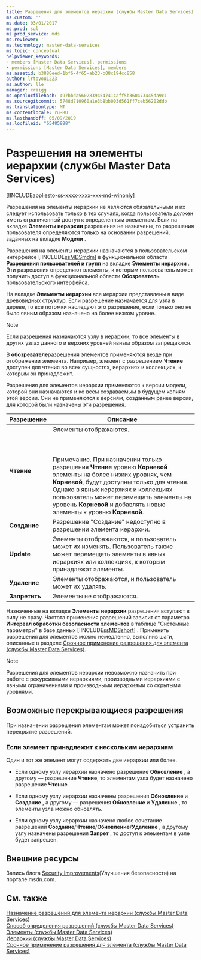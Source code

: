 ```yaml
---
title: Разрешения для элементов иерархии (службы Master Data Services) | Документы Майкрософт
ms.custom: ''
ms.date: 03/01/2017
ms.prod: sql
ms.prod_service: mds
ms.reviewer: ''
ms.technology: master-data-services
ms.topic: conceptual
helpviewer_keywords:
- members [Master Data Services], permissions
- permissions [Master Data Services], members
ms.assetid: b3880eed-1bf6-4f65-ab23-b08c194cc858
author: lrtoyou1223
ms.author: lle
manager: craigg
ms.openlocfilehash: 497bbda56028394547414aff5b360473445da9c1
ms.sourcegitcommit: 5748d710960a1e3b8bb003d561ff7ceb56202ddb
ms.translationtype: MT
ms.contentlocale: ru-RU
ms.lasthandoff: 05/09/2019
ms.locfileid: "65485888"
---
```

# <a name="hierarchy-member-permissions-master-data-services"></a>Разрешения на элементы иерархии (службы Master Data Services)

[!INCLUDE[appliesto-ss-xxxx-xxxx-xxx-md-winonly](../includes/appliesto-ss-xxxx-xxxx-xxx-md-winonly.md)]

  Разрешения на элементы иерархии не являются обязательными и их следует использовать только в тех случаях, когда пользователь должен иметь ограниченный доступ к определенным элементам. Если на вкладке **Элементы иерархии** разрешения не назначены, то разрешения пользователя определяются только на основании разрешений, заданных на вкладке **Модели** .  
  
 Разрешения на элементы иерархии назначаются в пользовательском интерфейсе [!INCLUDE[ssMDSmdm](../includes/ssmdsmdm-md.md)] в функциональной области **Разрешения пользователей и групп** на вкладке **Элементы иерархии** . Эти разрешения определяют элементы, к которым пользователь может получить доступ в функциональной области **Обозреватель** пользовательского интерфейса.  
  
 На вкладке **Элементы иерархии** все иерархии представлены в виде древовидных структур. Если разрешение назначается для узла в дереве, то все потомки наследуют это разрешение, если только оно не было явным образом назначено на более низком уровне.  
  
> [!NOTE]  
>  Если разрешения назначаются узлу в иерархии, то все элементы в других узлах данного и верхних уровней явным образом запрещаются.  
  
 В **обозревателе**разрешения элементов применяются везде при отображении элемента. Например, элемент с разрешением **Чтение** доступен для чтения во всех сущностях, иерархиях и коллекциях, к которым он принадлежит.  
  
 Разрешения для элементов иерархии применяются к версии модели, которой они назначаются и ко всем создаваемым в будущем копиям этой версии. Они не применяются к версиям, созданным ранее версии, для которой были назначены эти разрешения.  
  
|Разрешение|Описание|  
|----------------|-----------------|  
|**Чтение**|Элементы отображаются.<br /><br /> <br /><br /> Примечание. При назначении только разрешения **Чтение** уровню **Корневой** элементы на более низких уровнях, чем **Корневой**, будут доступны только для чтения. Однако в явных иерархиях и коллекциях пользователь может перемещать элементы на уровень **Корневой** и добавлять новые элементы к уровню **Корневой**.|  
|**Создание**|Разрешение "Создание" недоступно в разрешении элемента иерархии.|  
|**Update**|Элементы отображаются, и пользователь может их изменять. Пользователь также может перемещать элементы в явных иерархиях или коллекциях, к которым принадлежат элементы.|  
|**Удаление**|Элементы отображаются, и пользователь может их удалять.|  
|**Запретить**|Элементы не отображаются.|  
  
 Назначенные на вкладке **Элементы иерархии** разрешения вступают в силу не сразу. Частота применения разрешений зависит от параметра **Интервал обработки безопасности элементов** в таблице "Системные параметры" в базе данных [!INCLUDE[ssMDSshort](../includes/ssmdsshort-md.md)] . Применить разрешения для элементов можно немедленно, выполнив шаги, описанные в разделе [Срочное применение разрешения для элемента (службы Master Data Services)](../master-data-services/immediately-apply-member-permissions-master-data-services.md).  
  
> [!NOTE]  
>  Разрешения для элементов иерархии невозможно назначить при работе с рекурсивными иерархиями, производными иерархиями с явными ограничениями и производными иерархиями со скрытыми уровнями.  
  
## <a name="possible-overlapping-permissions"></a>Возможные перекрывающиеся разрешения  
 При назначении разрешения элементам может понадобиться устранить перекрытие разрешений.  
  
### <a name="when-a-member-belongs-to-multiple-hierarchies"></a>Если элемент принадлежит к нескольким иерархиям  
 Один и тот же элемент могут содержать две иерархии или более.  
  
-   Если одному узлу иерархии назначено разрешение **Обновление** , а другому — разрешение **Чтение**, то элементам узла будет назначено разрешение **Чтение**.  
  
-   Если одному узлу иерархии назначены разрешения **Обновление** и **Создание** , а другому — разрешения **Обновление** и **Удаление** , то элементы узла можно обновлять.  
  
-   Если одному узлу иерархии назначено любое сочетание разрешений **Создание**/**Чтение**/**Обновление**/**Удаление** , а другому узлу назначены разрешения **Запрет** , то доступ к элементам в узле будет запрещен.  
  
## <a name="external-resources"></a>Внешние ресурсы  
 Запись блога [Security Improvements](https://go.microsoft.com/fwlink/p/?LinkId=615376)(Улучшения безопасности) на портале msdn.com.  
  
## <a name="see-also"></a>См. также  
 [Назначение разрешений для элемента иерархии (службы Master Data Services)](../master-data-services/assign-hierarchy-member-permissions-master-data-services.md)   
 [Способ определения разрешений (службы Master Data Services)](../master-data-services/how-permissions-are-determined-master-data-services.md)   
 [Элементы (службы Master Data Services)](../master-data-services/members-master-data-services.md)   
 [Иерархии (службы Master Data Services)](../master-data-services/hierarchies-master-data-services.md)   
 [Срочное применение разрешения для элемента (службы Master Data Services)](../master-data-services/immediately-apply-member-permissions-master-data-services.md)  
  
  
